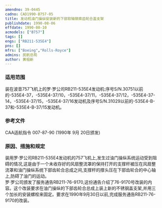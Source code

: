 ```yaml
---
amendno: 39-0445  
cadno: CAD1990-B757-05  
title: 发动机油门操纵安装新的下部软轴钢索齿轮合盖支架  
publishdate: 1990-08-06  
effdate: 1990-08-10  
acmodels: ["B757"]  
tags: []  
engs: ["RB211-535E4"]  
pns: []  
mfrs: ["Boeing","Rolls-Royce"]  
admins: 民航总局  
author: 黄祖新  
---
```

  
### 适用范围  
装在波音757飞机上的罗·罗公司RB211-535E4发动机:序号S/N.30751以前的-535E4-37，-535E4-37/10，-535E4-37/11，-535E4-37/12，-535E4-37-14，-535E4-37/15，-535E4-37/16发动机及序号S/N.31029以前的-535E4-B-37和-535E4-B-37/15发动机。  
  
<!--more-->  
### 参考文件  
  CAA适航指令 007-87-90 (1990年 9月 20日颁发)  
  
### 原因、措施和规定  

  装用罗·罗公司RB211-535E4发动机的757飞机上,发生过油门操纵系统运动受到阻碍的情况,这是由于一个未收存好的风扇整流罩的保持打开的支撑杆被压在风扇整流罩和油门操纵系统下部齿轮合总成之间,支撑杆的撑头压在下部齿轮合的中心轴上,防碍了油门的运动。  
罗·罗公司颁发了服务通告RB211-76-9170,这份通告介绍了76-9170号改装的内容。这个改装要求在油门操纵的下部齿轮合总成上装上新的不锈钢盖支架,并用三个加长的安装螺栓来固定。要求在1990年9月30日以前,完成服务通告RB211-76-9170的改装。  
